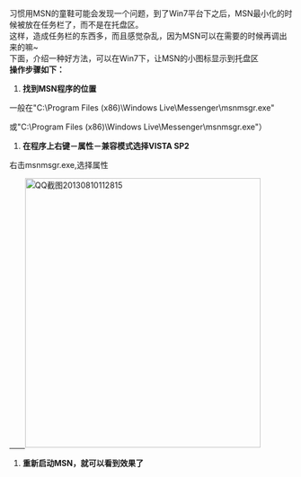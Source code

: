<!--
author: admin
date: 2013-08-10 11:40:18
title: 【实时通信】将MSN的图标显示在托盘区而不是任务栏
tags: 
category: FQA,Windows工具
status: publish
summary: 习惯用MSN的童鞋可能会发现一个问题，到了Win7平台下之后，MSN最小化的时候被放在任务栏了，而不是在托盘区。这样，造成任务栏的东西多，而且感觉杂乱，因为MSN可以在需要的时候再调出来的嘛~下面，介绍一种好方法，可以在Win7下，让MSN的小图标显示到托盘区操作步骤如下：	找到
-->

<div>
<div>习惯用MSN的童鞋可能会发现一个问题，到了Win7平台下之后，MSN最小化的时候被放在任务栏了，而不是在托盘区。</div>
<div>这样，造成任务栏的东西多，而且感觉杂乱，因为MSN可以在需要的时候再调出来的嘛~</div>
<div>下面，介绍一种好方法，可以在Win7下，让MSN的小图标显示到托盘区</div>
<div><strong>操作步骤如下：</strong></div>
<ol>
	<li><strong>找到MSN程序的位置</strong></li>
</ol>
一般在"C:\Program Files (x86)\Windows Live\Messenger\msnmsgr.exe"

或"C:\Program Files (x86)\Windows Live\Messenger\msnmsgr.exe"）
<ol>
	<li><strong>在程序上右键－属性－兼容模式选择VISTA SP2</strong></li>
</ol>
右击msnmsgr.exe,选择属性

<a href="http://www.itopers.com/wp-content/uploads/2013/08/QQ截图20130810112815.jpg">       <img class="alignnone size-full wp-image-151" alt="QQ截图20130810112815" src="http://www.itopers.com/wp-content/uploads/2013/08/QQ截图20130810112815.jpg" width="419" height="480" /></a>
<ol>
	<li><strong>重新启动MSN，就可以看到效果了</strong></li>
</ol>
<div></div>
</div>